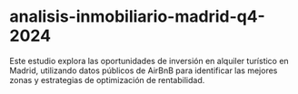 # analisis-inmobiliario-madrid-q4-2024
Este estudio explora las oportunidades de inversión en alquiler turístico en Madrid, utilizando datos públicos de AirBnB para identificar las mejores zonas y estrategias de optimización de rentabilidad.
